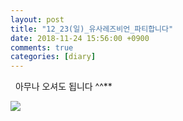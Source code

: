 ```yaml
---
layout: post
title: "12_23(일)_유사레즈비언_파티합니다"
date: 2018-11-24 15:56:00 +0900
comments: true 
categories: [diary] 
---
```

 
아무나 오셔도 됩니다 ^^**

![](https://blogfiles.pstatic.net/MjAxODExMjRfMTg0/MDAxNTQzMDQyNTM4NTY4.E_fL8aBSCOBfW1a8-gxyBCri8Faa7M3g-qzTOuj-3i4g.TXh9BewJuDmZ2waFEOGq4TOIHsduFMbvAC6yRRg1CaAg.PNG.hotleve/invitation.png?type=w1) 
